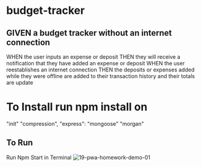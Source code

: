 # budget-tracker
## GIVEN a budget tracker without an internet connection
WHEN the user inputs an expense or deposit
THEN they will receive a notification that they have added an expense or deposit
WHEN the user reestablishes an internet connection
THEN the deposits or expenses added while they were offline are added to their transaction history and their totals are update

# To Install run npm install on 
"init"
"compression",
    "express":
    "mongoose"
    "morgan"
## To Run 
Run Npm Start in Terminal 
![19-pwa-homework-demo-01](https://user-images.githubusercontent.com/68447140/118551004-3e73c180-b712-11eb-8156-2c2736a94a03.png)
